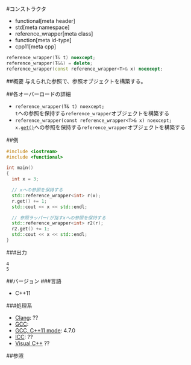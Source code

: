 #コンストラクタ
* functional[meta header]
* std[meta namespace]
* reference_wrapper[meta class]
* function[meta id-type]
* cpp11[meta cpp]

```cpp
reference_wrapper(T& t) noexcept;
reference_wrapper(T&&) = delete;
reference_wrapper(const reference_wrapper<T>& x) noexcept;
```

##概要
与えられた参照で、参照オブジェクトを構築する。

##各オーバーロードの詳細
- `reference_wrapper(T& t) noexcept;`<br/>`t`への参照を保持する`reference_wrapper`オブジェクトを構築する
- `reference_wrapper(const reference_wrapper<T>& x) noexcept;`<br/>`x.`[`get()`](/reference/functional/reference_wrapper/get.md)への参照を保持する`reference_wrapper`オブジェクトを構築する



##例
```cpp
#include <iostream>
#include <functional>

int main()
{
  int x = 3;

  // xへの参照を保持する
  std::reference_wrapper<int> r(x);
  r.get() += 1;
  std::cout << x << std::endl;

  // 参照ラッパーrが指すxへの参照を保持する
  std::reference_wrapper<int> r2(r);
  r2.get() += 1;
  std::cout << x << std::endl;
}
```

###出力
```
4
5
```

##バージョン
###言語
- C++11

###処理系
- [Clang](/implementation.md#clang): ??
- [GCC](/implementation.md#gcc): 
- [GCC, C++11 mode](/implementation.md#gcc): 4.7.0
- [ICC](/implementation.md#icc): ??
- [Visual C++](/implementation.md#visual_cpp) ??


##参照


